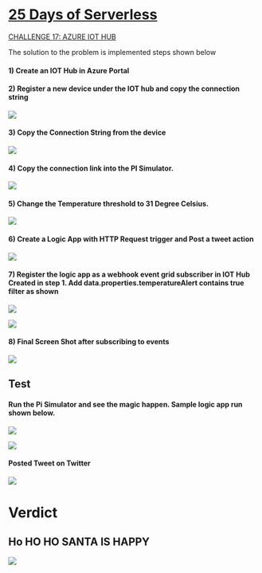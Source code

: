 # [25 Days of Serverless](https://25daysofserverless.com)
[CHALLENGE 17: AZURE IOT HUB](https://25daysofserverless.com/calendar/17)

The solution to the problem is implemented steps shown below

#### 1)	Create an IOT Hub in Azure Portal



#### 2)	Register a new device under the IOT hub and copy the connection string

![](./CreateIOTHub.png)

#### 3)	Copy the Connection String from the device

![](./CopyConnectionString.png)

#### 4)	Copy the connection link into the PI Simulator.

![](./CopyConnectionStringToPi.png)

#### 5)	Change the Temperature threshold to 31 Degree Celsius.

![](./ChangeThresholdTemperature.png)

#### 6)	Create a Logic App with HTTP Request trigger and Post a tweet action

![](./LogicApps.png)

#### 7)	Register the logic app as a webhook event grid subscriber in IOT Hub Created in step 1. Add data.properties.temperatureAlert contains true filter as shown

![](./RegisterSubscription1.png)

![](./RegisterSubscription2.png)

#### 8)	Final Screen Shot after subscribing to events

![](./FinalSubcription.png)

## Test

#### Run the Pi Simulator and see the magic happen. Sample logic app run shown below.

![](./LogicAppRun1.png)

![](./LogicAppRun2.png)


#### Posted Tweet on Twitter

![](./postedTweet.png)

# Verdict

## Ho HO HO SANTA IS HAPPY
![](./Santa.png)